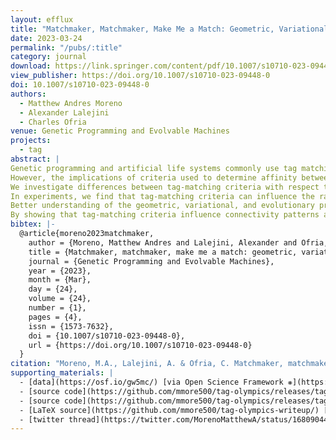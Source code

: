```yaml
---
layout: efflux
title: "Matchmaker, Matchmaker, Make Me a Match: Geometric, Variational, and Evolutionary Implications of Criteria for Tag Affinity"
date: 2023-03-24
permalink: "/pubs/:title"
category: journal
download: https://link.springer.com/content/pdf/10.1007/s10710-023-09448-0.pdf
view_publisher: https://doi.org/10.1007/s10710-023-09448-0
doi: 10.1007/s10710-023-09448-0
authors:
  - Matthew Andres Moreno
  - Alexander Lalejini
  - Charles Ofria
venue: Genetic Programming and Evolvable Machines
projects:
  - tag
abstract: |
Genetic programming and artificial life systems commonly use tag matching to decide interactions between system components.
However, the implications of criteria used to determine affinity between tags with respect evolutionary dynamics have not been directly studied.
We investigate differences between tag-matching criteria with respect to geometric constraint and variation generated under mutation.
In experiments, we find that tag-matching criteria can influence the rate of adaptive evolution and the quality of evolved solutions.
Better understanding of the geometric, variational, and evolutionary properties of tag-matching criteria will facilitate more effective incorporation of tag matching into genetic programming and artificial life systems.
By showing that tag-matching criteria influence connectivity patterns and evolutionary dynamics, our findings also raise fundamental questions about the properties of tag-matching systems in nature.
bibtex: |-
  @article{moreno2023matchmaker,
    author = {Moreno, Matthew Andres and Lalejini, Alexander and Ofria, Charles},
    title = {Matchmaker, matchmaker, make me a match: geometric, variational, and evolutionary implications of criteria for tag affinity},
    journal = {Genetic Programming and Evolvable Machines},
    year = {2023},
    month = {Mar},
    day = {24},
    volume = {24},
    number = {1},
    pages = {4},
    issn = {1573-7632},
    doi = {10.1007/s10710-023-09448-0},
    url = {https://doi.org/10.1007/s10710-023-09448-0}
  }
citation: "Moreno, M.A., Lalejini, A. & Ofria, C. Matchmaker, matchmaker, make me a match: geometric, variational, and evolutionary implications of criteria for tag affinity. Genet Program Evolvable Mach 24, 4 (2023). https://doi.org/10.1007/s10710-023-09448-0"
supporting_materials: |
  - [data](https://osf.io/gw5mc/) [via Open Science Framework ❋](https://osf.io)
  - [source code](https://github.com/mmore500/tag-olympics/releases/tag/v1.1.0) [via GitHub <i class="icon-github-1"></i>](https://github.com/)
  - [source code](https://github.com/mmore500/tag-olympics/releases/tag/v1.1.0) [via GitHub <i class="icon-github-1"></i>](https://github.com/)
  - [LaTeX source](https://github.com/mmore500/tag-olympics-writeup/) [via GitHub <i class="icon-github-1"></i>](https://github.com/)
  - [twitter thread](https://twitter.com/MorenoMatthewA/status/1680904494991933443)
---
```

